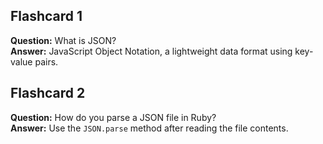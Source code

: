 ## Flashcard 1
**Question:** What is JSON?  
**Answer:** JavaScript Object Notation, a lightweight data format using key-value pairs.

## Flashcard 2
**Question:** How do you parse a JSON file in Ruby?  
**Answer:** Use the `JSON.parse` method after reading the file contents.

